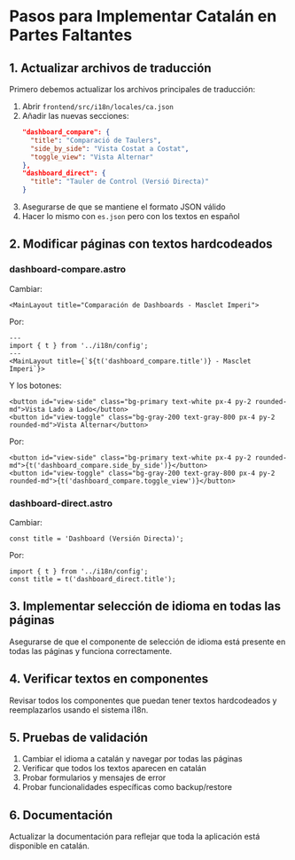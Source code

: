 # Pasos para Implementar Catalán en Partes Faltantes

## 1. Actualizar archivos de traducción

Primero debemos actualizar los archivos principales de traducción:

1. Abrir `frontend/src/i18n/locales/ca.json`
2. Añadir las nuevas secciones:
   ```json
   "dashboard_compare": {
     "title": "Comparació de Taulers",
     "side_by_side": "Vista Costat a Costat",
     "toggle_view": "Vista Alternar"
   },
   "dashboard_direct": {
     "title": "Tauler de Control (Versió Directa)"
   }
   ```
3. Asegurarse de que se mantiene el formato JSON válido
4. Hacer lo mismo con `es.json` pero con los textos en español

## 2. Modificar páginas con textos hardcodeados

### dashboard-compare.astro

Cambiar:
```astro
<MainLayout title="Comparación de Dashboards - Masclet Imperi">
```

Por:
```astro
---
import { t } from '../i18n/config';
---
<MainLayout title={`${t('dashboard_compare.title')} - Masclet Imperi`}>
```

Y los botones:
```astro
<button id="view-side" class="bg-primary text-white px-4 py-2 rounded-md">Vista Lado a Lado</button>
<button id="view-toggle" class="bg-gray-200 text-gray-800 px-4 py-2 rounded-md">Vista Alternar</button>
```

Por:
```astro
<button id="view-side" class="bg-primary text-white px-4 py-2 rounded-md">{t('dashboard_compare.side_by_side')}</button>
<button id="view-toggle" class="bg-gray-200 text-gray-800 px-4 py-2 rounded-md">{t('dashboard_compare.toggle_view')}</button>
```

### dashboard-direct.astro

Cambiar:
```astro
const title = 'Dashboard (Versión Directa)';
```

Por:
```astro
import { t } from '../i18n/config';
const title = t('dashboard_direct.title');
```

## 3. Implementar selección de idioma en todas las páginas

Asegurarse de que el componente de selección de idioma está presente en todas las páginas y funciona correctamente.

## 4. Verificar textos en componentes

Revisar todos los componentes que puedan tener textos hardcodeados y reemplazarlos usando el sistema i18n.

## 5. Pruebas de validación

1. Cambiar el idioma a catalán y navegar por todas las páginas
2. Verificar que todos los textos aparecen en catalán
3. Probar formularios y mensajes de error
4. Probar funcionalidades específicas como backup/restore

## 6. Documentación

Actualizar la documentación para reflejar que toda la aplicación está disponible en catalán.
